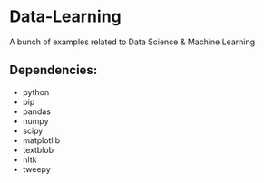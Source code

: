 # Data-Learning
A bunch of examples related to Data Science &amp; Machine Learning

## Dependencies:
- python
- pip
- pandas
- numpy
- scipy
- matplotlib
- textblob
- nltk
- tweepy

